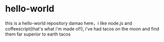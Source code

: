 # hello-world
this is a hello-world repository
damao here，i like node.js and coffeescript(that's what i'm made of!),
i've had tacos on the moon and find them far superior to earth tacos

